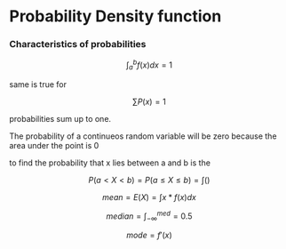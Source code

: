 # Probability Density function



### Characteristics of probabilities


$$\int^{b}_{a} f(x) dx = 1$$

same is true for 

$$\sum P(x) = 1$$


probabilities sum up to one. 



The probability of  a continueos random variable will be zero because the area under the point is 0



to find the probability that x lies between a and b is the 



$$P(a < X < b) = P(a \leq X \leq b ) = \int()$$


$$mean = E(X) = \int x* f(x) dx$$

$$median = \int^{med}_{-\infty} = 0.5$$

$$mode = f'(x)$$


